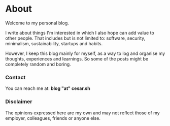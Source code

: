 # About

Welcome to my personal blog.

I write about things I'm interested in which I also hope can add value to other people. That includes but is not limited to: software, security, minimalism, sustainability, startups and habits.

However, I keep this blog mainly for myself, as a way to log and organise my thoughts, experiences and learnings. So some of the posts might be completely random and boring.

### Contact

You can reach me at: **blog "at" cesar.sh**

### Disclaimer

The opinions expressed here are my own and may not reflect those of my employer, colleagues, friends or anyone else.
